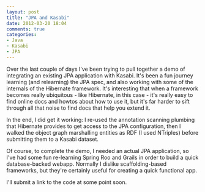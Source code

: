 ```yaml
---
layout: post
title: "JPA and Kasabi"
date: 2012-03-20 18:04
comments: true
categories:
- Java
- Kasabi
- JPA
---
```


Over the last couple of days I've been trying to pull together a demo of
integrating an existing JPA application with Kasabi. It's been a fun journey
learning (and relearning) the JPA spec, and also working with some of the
internals of the Hibernate framework. It's interesting that when a framework
becomes really ubiquitous - like Hibernate, in this case - it's really easy to
find online docs and howtos about how to use it, but it's far harder to sift
through all that noise to find docs that help you extend it.

In the end, I did get it working: I re-used the annotation scanning plumbing
that Hibernate provides to get access to the JPA configuration, then I walked
the object graph marshalling entities as RDF (I used NTriples) before submitting
them to a Kasabi dataset.

Of course, to complete the demo, I needed an actual JPA application, so I've had
some fun re-learning Spring Roo and Grails in order to build a quick
database-backed webapp. Normally I dislike scaffolding-based frameworks, but
they're certainly useful for creating a quick functional app.

I'll submit a link to the code at some point soon.